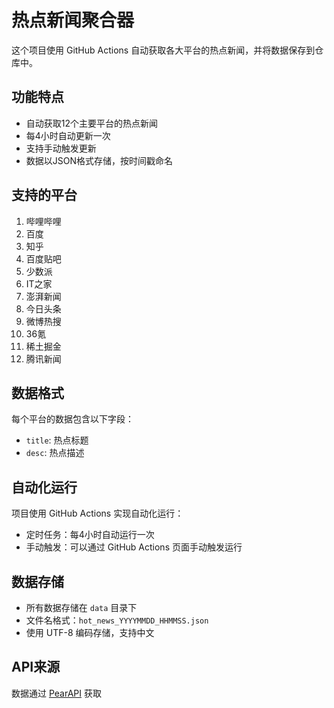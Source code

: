 # 热点新闻聚合器

这个项目使用 GitHub Actions 自动获取各大平台的热点新闻，并将数据保存到仓库中。

## 功能特点

- 自动获取12个主要平台的热点新闻
- 每4小时自动更新一次
- 支持手动触发更新
- 数据以JSON格式存储，按时间戳命名

## 支持的平台

1. 哔哩哔哩
2. 百度
3. 知乎
4. 百度贴吧
5. 少数派
6. IT之家
7. 澎湃新闻
8. 今日头条
9. 微博热搜
10. 36氪
11. 稀土掘金
12. 腾讯新闻

## 数据格式

每个平台的数据包含以下字段：
- `title`: 热点标题
- `desc`: 热点描述

## 自动化运行

项目使用 GitHub Actions 实现自动化运行：
- 定时任务：每4小时自动运行一次
- 手动触发：可以通过 GitHub Actions 页面手动触发运行

## 数据存储

- 所有数据存储在 `data` 目录下
- 文件名格式：`hot_news_YYYYMMDD_HHMMSS.json`
- 使用 UTF-8 编码存储，支持中文

## API来源

数据通过 [PearAPI](https://api.pearktrue.cn/api/dailyhot) 获取